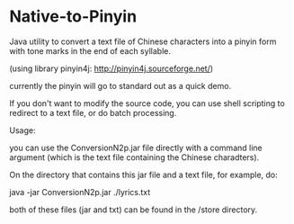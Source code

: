 # Native-to-Pinyin

Java utility to convert a text file of Chinese characters into a pinyin form with tone marks in the end of each syllable. 

(using library pinyin4j:   http://pinyin4j.sourceforge.net/)

currently the pinyin will go to standard out as a quick demo.

If you don't want to modify the source code, you can use shell scripting to redirect to a text file, or do batch processing.

Usage: 

you can use the ConversionN2p.jar file directly with a command line argument (which is the text file containing the Chinese charadters).

On the directory that contains this jar file and a text file, for example, do:

java -jar ConversionN2p.jar ./lyrics.txt

both of these files (jar and txt) can be found in the /store directory.
